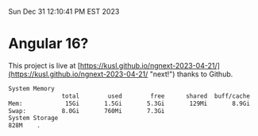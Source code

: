 Sun Dec 31 12:10:41 PM EST 2023

# Angular 16?


This project is live at [https://kusl.github.io/ngnext-2023-04-21/](https://kusl.github.io/ngnext-2023-04-21/ "next!") thanks to Github.

```bash
System Memory
               total        used        free      shared  buff/cache   available
Mem:            15Gi       1.5Gi       5.3Gi       129Mi       8.9Gi        13Gi
Swap:          8.0Gi       760Mi       7.3Gi
System Storage
828M	.
```
